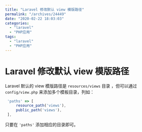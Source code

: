 ```yaml
---
title: "Laravel 修改默认 view 模版路径"
permalink: "/archives/24449"
date: "2020-02-22 18:03:03"
categories: 
  - "laravel"
  - "PHP应用"
tags: 
  - "laravel"
  - "PHP应用"
---
```


# Laravel 修改默认 view 模版路径

Laravel 默认的 view 模版路径是 `resources/views` 目录 ，但可以通过 `config/view.php` 来添加多个模板目录，列如：

``` js 
 'paths' => [
     resource_path('views'),
     public_path('views'),
 ],
```

只要在 `'paths'` 添加相应的目录即可。

